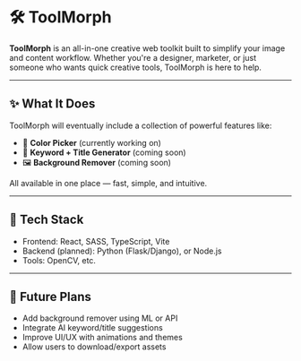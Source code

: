 # 🛠️ ToolMorph

**ToolMorph** is an all-in-one creative web toolkit built to simplify your image and content workflow. Whether you're a designer, marketer, or just someone who wants quick creative tools, ToolMorph is here to help.

---

## ✨ What It Does

ToolMorph will eventually include a collection of powerful features like:

- 🎨 **Color Picker** (currently working on)  
- 🧠 **Keyword + Title Generator** (coming soon)  
- 🖼️ **Background Remover** (coming soon)  

All available in one place — fast, simple, and intuitive.

---

## 🧪 Tech Stack

- Frontend: React, SASS, TypeScript, Vite
- Backend (planned): Python (Flask/Django), or Node.js
- Tools: OpenCV, etc.

---

## 📌 Future Plans

- Add background remover using ML or API
- Integrate AI keyword/title suggestions
- Improve UI/UX with animations and themes
- Allow users to download/export assets
